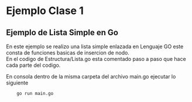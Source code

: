 # Ejemplo Clase 1

## Ejemplo de Lista Simple en Go

En este ejemplo se realizo una lista simple enlazada en Lenguaje GO este consta de funciones basicas de insercion de nodo.  
En el codigo de Estructura/Lista.go esta comentado paso a paso que hace cada parte del codigo.

En consola dentro de la misma carpeta del archivo main.go ejecutar lo siguiente  

```shell
    go run main.go    
```